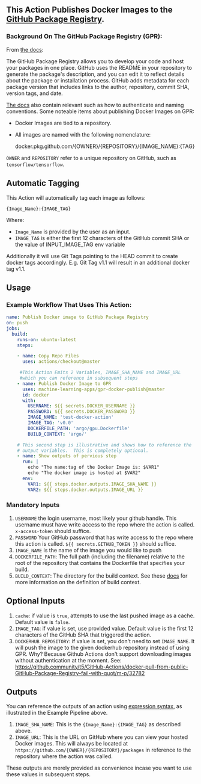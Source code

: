 ## This Action Publishes Docker Images to the [GitHub Package Registry](https://github.com/features/package-registry).  

### Background On The GitHub Package Registry (GPR):

From [the docs](https://help.github.com/en/articles/configuring-docker-for-use-with-github-package-registry):

The GitHub Package Registry allows you to develop your code and host your packages in one place.  GitHub uses the README in your repository to generate the package's description, and you can edit it to reflect details about the package or installation process. GitHub adds metadata for each package version that includes links to the author, repository, commit SHA, version tags, and date.

[The docs](https://help.github.com/en/articles/configuring-docker-for-use-with-github-package-registry) also contain relevant such as how to authenticate and naming conventions.  Some noteable items about publishing Docker Images on GPR:

- Docker Images are tied to a repository.  
- All images are named with the following nomenclature:

    docker.pkg.github.com/{OWNER}/{REPOSITORY}/{IMAGE_NAME}:{TAG}
    
`OWNER` and `REPOSITORY` refer to a unique repository on GitHub, such as `tensorflow/tensorflow`.


## Automatic Tagging

This Action will automatically tag each image as follows:

    {Image_Name}:{IMAGE_TAG}

Where:
- `Image_Name` is provided by the user as an input.
- `IMAGE_TAG` is either the first 12 characters of the GitHub commit SHA or the value of INPUT_IMAGE_TAG env variable

Additionally it will use Git Tags pointing to the HEAD commit to create docker tags accordingly. 
E.g. Git Tag v1.1 will result in an additional docker tag v1.1.

## Usage




### Example Workflow That Uses This Action:
```yaml
name: Publish Docker image to GitHub Package Registry
on: push
jobs:
  build:
    runs-on: ubuntu-latest 
    steps:

    - name: Copy Repo Files
      uses: actions/checkout@master

     #This Action Emits 2 Variables, IMAGE_SHA_NAME and IMAGE_URL 
     #which you can reference in subsequent steps
    - name: Publish Docker Image to GPR
      uses: machine-learning-apps/gpr-docker-publish@master
      id: docker
      with:
        USERNAME: ${{ secrets.DOCKER_USERNAME }}
        PASSWORD: ${{ secrets.DOCKER_PASSWORD }}
        IMAGE_NAME: 'test-docker-action'
        IMAGE_TAG: 'v0.0'
        DOCKERFILE_PATH: 'argo/gpu.Dockerfile'
        BUILD_CONTEXT: 'argo/'

    # This second step is illustrative and shows how to reference the 
    # output variables.  This is completely optional.
    - name: Show outputs of pervious step
      run: |
        echo "The name:tag of the Docker Image is: $VAR1"
        echo "The docker image is hosted at $VAR2"
      env:
        VAR1: ${{ steps.docker.outputs.IMAGE_SHA_NAME }}
        VAR2: ${{ steps.docker.outputs.IMAGE_URL }}
```

### Mandatory Inputs

1. `USERNAME` the login username, most likely your github handle.  This username must have write access to the repo where the action is called. `x-access-token` should suffice.
2. `PASSWORD` Your GitHub password that has write access to the repo where this action is called. `${{ secrets.GITHUB_TOKEN }}` should suffice.
3. `IMAGE_NAME` is the name of the image you would like to push  
4. `DOCKERFILE_PATH`: The full path (including the filename) relative to the root of the repository that contains the Dockerfile that specifies your build.
5. `BUILD_CONTEXT`: The directory for the build context.  See these [docs](https://docs.docker.com/engine/reference/commandline/build/) for more information on the definition of build context.

## Optional Inputs

1. `cache`: if value is `true`, attempts to use the last pushed image as a cache.  Default value is `false`.
2. `IMAGE_TAG`: if value is set, use provided value.  Default value is the first 12 characters of the GitHub SHA that triggered the action.
3. `DOCKERHUB_REPOSITORY`: if value is set, you don't need to set `IMAGE_NAME`. It will push the image to the given dockerhub repository instead of using GPR.
Why? Because Github Actions don't support downloading images without authentication at the moment. See: https://github.community/t5/GitHub-Actions/docker-pull-from-public-GitHub-Package-Registry-fail-with-quot/m-p/32782

## Outputs

You can reference the outputs of an action using [expression syntax](https://help.github.com/en/articles/contexts-and-expression-syntax-for-github-actions), as illustrated in the Example Pipeline above.

1. `IMAGE_SHA_NAME`: This is the `{Image_Name}:{IMAGE_TAG}` as described above.
2. `IMAGE_URL`: This is the URL on GitHub where you can view your hosted Docker images.  This will always be located at `https://github.com/{OWNER}/{REPOSITORY}/packages` in reference to the repository where the action was called.

These outputs are merely provided as convenience incase you want to use these values in subsequent steps.